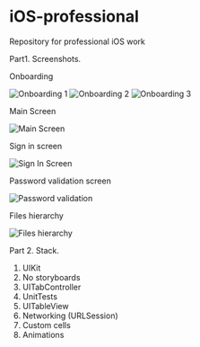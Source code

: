 # iOS-professional
Repository for professional iOS work

Part1. Screenshots.

Onboarding

![Onboarding 1](https://user-images.githubusercontent.com/95411693/178007958-96ddcc87-1072-4d5c-8f98-ab04c70b7b3d.png)
![Onboarding 2](https://user-images.githubusercontent.com/95411693/178008151-88360a4e-1ad4-4be5-972e-f05ca35e36a6.png)
![Onboarding 3](https://user-images.githubusercontent.com/95411693/178008366-fda39ffe-3017-4e2b-b690-98b317728fbf.png)

Main Screen

![Main Screen](https://user-images.githubusercontent.com/95411693/178008564-a79103a6-a7f8-48f5-a0d6-87346b74e709.png)

Sign in screen

![Sign In Screen](https://user-images.githubusercontent.com/95411693/178008808-475bb5ef-2a49-4a39-b2d5-de57a1a8f165.png)

Password validation screen

![Password validation](https://user-images.githubusercontent.com/95411693/178009705-efc879f7-47a2-45d3-9dfd-155414c68f03.png)


Files hierarchy 

![Files hierarchy](https://user-images.githubusercontent.com/95411693/178010403-62d5f154-869f-466d-8a9c-8e72e460f5cd.png)

Part 2. Stack.
1. UIKit
2. No storyboards
3. UITabController
4. UnitTests
5. UITableView
6. Networking (URLSession)
7. Custom cells
8. Animations

